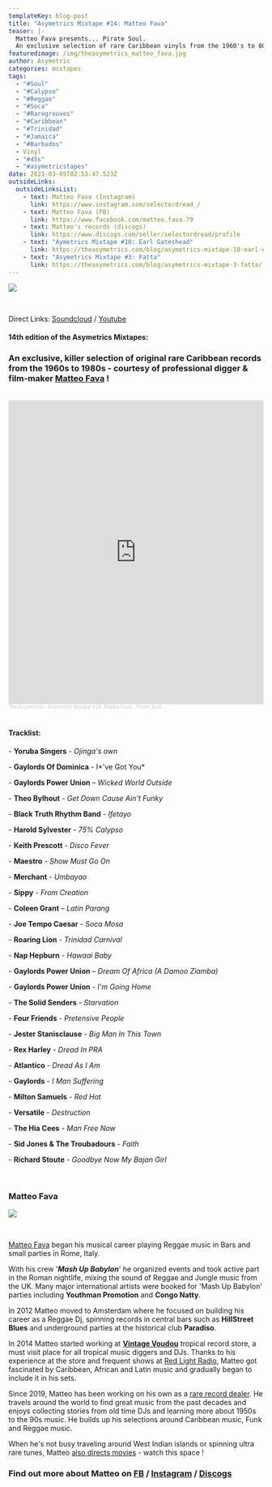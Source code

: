 ```yaml
---
templateKey: blog-post
title: "Asymetrics Mixtape #14: Matteo Fava"
teaser: |-
  Matteo Fava presents... Pirate Soul.
  An exclusive selection of rare Caribbean vinyls from the 1960's to 80's !
featuredimage: /img/theasymetrics_matteo_fava.jpg
author: Asymetric
categories: mixtapes
tags:
  - "#Soul"
  - "#Calypso"
  - "#Reggae"
  - "#Soca"
  - "#Raregrooves"
  - "#Caribbean"
  - "#Trinidad"
  - "#Jamaica"
  - "#Barbados"
  - Vinyl
  - "#45s"
  - "#asymetricstapes"
date: 2021-03-05T02:53:47.523Z
outsideLinks:
  outsideLinksList:
    - text: Matteo Fava (Instagram)
      link: https://www.instagram.com/selectordread_/
    - text: Matteo Fava (FB)
      link: https://www.facebook.com/matteo.fava.79
    - text: Matteo's records (discogs)
      link: https://www.discogs.com/seller/selectordread/profile
    - text: "Aymetrics Mixtape #10: Earl Gateshead"
      link: https://theasymetrics.com/blog/asymetrics-mixtape-10-earl-gateshead-hopeful-village/
    - text: "Asymetrics Mixtape #3: Fatta"
      link: https://theasymetrics.com/blog/asymetrics-mixtape-3-fatta/
---
```

![](/img/theasymetrics_piratesoul_cover.jpg)

<br>

Direct Links: [Soundcloud](https://soundcloud.com/the-asymetrics/asymetrics-mixtape-14-matteo-fava-pirate-soul) / [Youtube](https://www.youtube.com/watch?v=xyp9lcaDrCY)

#### 14th edition of the Asymetrics Mixtapes:

### An exclusive, killer selection of original rare Caribbean records from the 1960s to 1980s - courtesy of professional digger & film-maker [Matteo Fava](https://www.instagram.com/selectordread_/) !

<br>

<iframe width="100%" height="600" scrolling="no" frameborder="no" allow="autoplay" src="https://w.soundcloud.com/player/?url=https%3A//api.soundcloud.com/tracks/1004508346&color=%23ff5500&auto_play=false&hide_related=false&show_comments=true&show_user=true&show_reposts=false&show_teaser=true&visual=true"></iframe><div style="font-size: 10px; color: #cccccc;line-break: anywhere;word-break: normal;overflow: hidden;white-space: nowrap;text-overflow: ellipsis; font-family: Interstate,Lucida Grande,Lucida Sans Unicode,Lucida Sans,Garuda,Verdana,Tahoma,sans-serif;font-weight: 100;"><a href="https://soundcloud.com/the-asymetrics" title="The Asymetrics" target="_blank" style="color: #cccccc; text-decoration: none;">The Asymetrics</a> · <a href="https://soundcloud.com/the-asymetrics/asymetrics-mixtape-14-matteo-fava-pirate-soul" title="Asymetrics Mixtape #14: Matteo Fava - Pirate Soul" target="_blank" style="color: #cccccc; text-decoration: none;">Asymetrics Mixtape #14: Matteo Fava - Pirate Soul</a></div>

<br>

#### Tracklist:

\- **Yoruba Singers** - *Ojinga's own*

\- **Gaylords Of Dominica** - I*'ve Got You*

\- **Gaylords Power Union** – *Wicked World Outside*

\- **Theo Bylhout** - *Get Down Cause Ain't Funky*

\- **Black Truth Rhythm Band** - *Ifetayo*

\- **Harold Sylvester** - *75% Calypso*

\- **Keith Prescott** - *Disco Fever*

\- **Maestro** - *Show Must Go On*

\- **Merchant** - *Umbayao*

\- **Sippy** - *From Creation*

\- **Coleen Grant** – *Latin Parang*

\- **Joe Tempo Caesar** - *Soca Mosa*

\- **Roaring Lion** - *Trinidad Carnival*

\- **Nap Hepburn** - *Hawaai Baby*

\- **Gaylords Power Union** – *Dream Of Africa (A Damoo Ziamba)*

\- **Gaylords Power Union** - *I'm Going Home*

\- **The Solid Senders** - *Starvation*

\- **Four Friends** - *Pretensive People*

\- **Jester Stanisclause** - *Big Man In This Town*

\- **Rex Harley** - *Dread In PRA*

\- **Atlantico** - *Dread As I Am*

\- **Gaylords** - *I Man Suffering*

\- **Milton Samuels** - *Red Hot*

\- **Versatile** - *Destruction*

\- **The Hia Cees** - *Man Free Now*

\- **Sid Jones & The Troubadours** - *Faith*

\- **Richard Stoute** - *Goodbye Now My Bajan Girl*

*<br>*

### **Matteo Fava**

![](/img/personal-picture.jpg)

<br>

[Matteo Fava](https://www.facebook.com/matteo.fava.79) began his musical career playing Reggae music in Bars and small parties in Rome, Italy.

With his crew '***Mash Up Babylon***' he organized events and took active part in the Roman nightlife, mixing the sound of Reggae and Jungle music from the UK. Many major international artists were booked for 'Mash Up Babylon' parties including **Youthman Promotion** and **Congo Natty**.

In 2012 Matteo moved to Amsterdam where he focused on building his career as a Reggae Dj, spinning records in central bars such as **HillStreet Blues** and underground parties at the historical club **Paradiso**.

In 2014 Matteo started working at **[Vintage Voudou](https://vintagevoudou.com/)** tropical record store, a must visit place for all tropical music diggers and DJs. Thanks to his experience at the store and frequent shows at [Red Light Radio](https://www.mixcloud.com/redlightradio/), Matteo got fascinated by Caribbean, African and Latin music and gradually began to include it in his sets.

Since 2019, Matteo has been working on his own as a [rare record dealer](https://www.discogs.com/seller/selectordread/profile). He travels around the world to find great music from the past decades and enjoys collecting stories from old time DJs and learning more about 1950s to the 90s music. He builds up his selections around Caribbean music, Funk and Reggae music.

When he's not busy traveling around West Indian islands or spinning ultra rare tunes, Matteo [also directs movies](https://www.festivalnikon.fr/en/video/2020/870) - watch this space !

### Find out more about Matteo on [FB](https://www.facebook.com/matteo.fava.79) / [Instagram](https://www.instagram.com/selectordread_/) / [Discogs](https://www.discogs.com/seller/selectordread/profile)